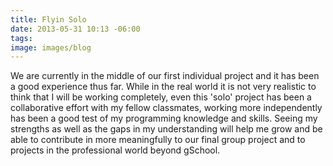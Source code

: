 ```yaml
---
title: Flyin Solo
date: 2013-05-31 10:13 -06:00
tags:
image: images/blog
---
```


We are currently in the middle of our first individual project and it has been a good experience thus far.  While in the real world it is not very realistic to think that I will be working completely, even this 'solo' project has been a collaborative effort with my fellow classmates, working more independently has been a good test of my programming knowledge and skills.  Seeing my strengths as well as the gaps in my understanding will help me grow and be able to contribute in more meaningfully to our final group project and to projects in the professional world beyond gSchool.
